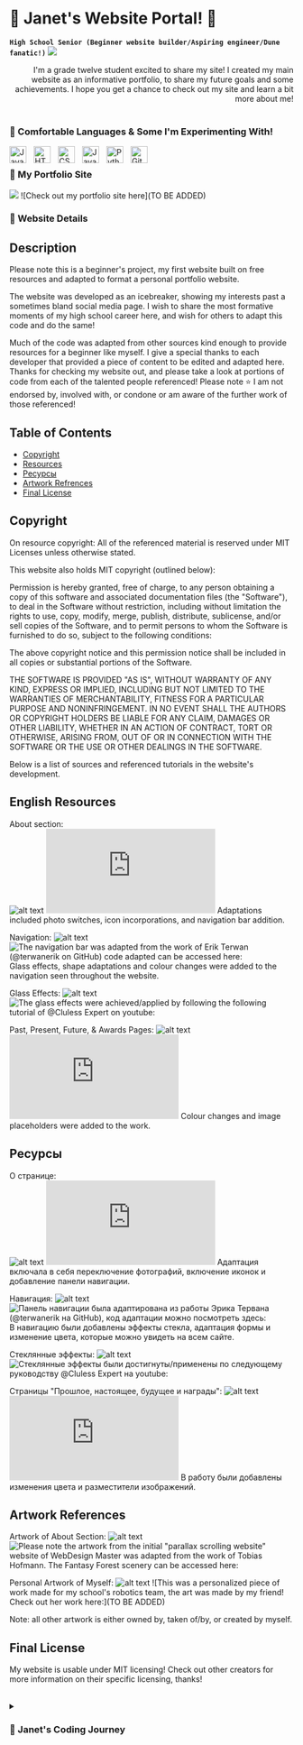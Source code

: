 # 🌸 Janet's Website Portal! 🐩


**`High School Senior (Beginner website builder/Aspiring engineer/Dune fanatic!)`**
![](https://github.com/janetVABC/floral.gif)

<div style="text-align: right"> I'm a grade twelve student excited to share my site! I created my main website as an informative portfolio, to share my future goals and some achievements. I hope you get a chance to check out my site and learn a bit more about me! </div>


<br />

###  🌼 Comfortable Languages & Some I'm Experimenting With! 


<img align="left" alt="Java" width="30px" style="padding-right:10px;" src="https://cdn.jsdelivr.net/gh/devicons/devicon/icons/java/java-original.svg"/>
<img align="left" alt="HTML" width="30px" style="padding-right:10px;" src="https://cdn.jsdelivr.net/gh/devicons/devicon/icons/html5/html5-plain.svg" />
<img align="left" alt="CSS" width="30px" style="padding-right:10px;" src="https://cdn.jsdelivr.net/gh/devicons/devicon/icons/css3/css3-plain.svg" />
<img align="left" alt="JavaScript" width="30px" style="padding-right:10px;" src="https://cdn.jsdelivr.net/gh/devicons/devicon/icons/javascript/javascript-plain.svg" />
<img align="left" alt="Python" width="30px" style="padding-right:10px;" src="https://cdn.jsdelivr.net/gh/devicons/devicon/icons/python/python-plain.svg" />
<img align="left" alt="GitHub" width="30px" style="padding-right:10px;" src="https://cdn.jsdelivr.net/gh/devicons/devicon/icons/github/github-original.svg" />


<br />


### 🌼 My Portfolio Site
![](https://github.com/janetVABC/aboutC.png)
![Check out my portfolio site here](TO BE ADDED)



### 🌼 Website Details

## Description

Please note this is a beginner's project, my first website built on free resources and adapted to format a personal portfolio website. 

The website was developed as an icebreaker, showing my interests past a sometimes bland social media page. I wish to share the most formative moments of my high school career here, and wish for others to adapt this code and do the same! 

Much of the code was adapted from other sources kind enough to provide resources for a beginner like myself. I give a special thanks to each developer that provided a piece of content to be edited and adapted here. Thanks for checking my website out, and please take a look at portions of code from each of the talented people referenced! Please note ⭐️ I am not endorsed by, involved with, or condone or am aware of the further work of those referenced!

## Table of Contents 

- [Copyright](#copyright)
- [Resources](#resources) <!-- - [Resources Russian](#resourcesRU) -->
- [Ресурсы](#resourcesRU)
- [Artwork Refrences](#art)
- [Final License](#license)

## Copyright

On resource copyright: All of the referenced material is reserved under MIT Licenses unless otherwise stated. 

This website also holds MIT copyright (outlined below): 

Permission is hereby granted, free of charge, to any person obtaining a copy
of this software and associated documentation files (the "Software"), to deal
in the Software without restriction, including without limitation the rights
to use, copy, modify, merge, publish, distribute, sublicense, and/or sell
copies of the Software, and to permit persons to whom the Software is
furnished to do so, subject to the following conditions:

The above copyright notice and this permission notice shall be included in all
copies or substantial portions of the Software.

THE SOFTWARE IS PROVIDED "AS IS", WITHOUT WARRANTY OF ANY KIND, EXPRESS OR
IMPLIED, INCLUDING BUT NOT LIMITED TO THE WARRANTIES OF MERCHANTABILITY,
FITNESS FOR A PARTICULAR PURPOSE AND NONINFRINGEMENT. IN NO EVENT SHALL THE
AUTHORS OR COPYRIGHT HOLDERS BE LIABLE FOR ANY CLAIM, DAMAGES OR OTHER
LIABILITY, WHETHER IN AN ACTION OF CONTRACT, TORT OR OTHERWISE, ARISING FROM,
OUT OF OR IN CONNECTION WITH THE SOFTWARE OR THE USE OR OTHER DEALINGS IN THE
SOFTWARE.


Below is a list of sources and referenced tutorials in the website's development. 

## English Resources 

About section:   
![alt text](readMeAssets/about.png)
![The home page of a fairy wonderland was adapted from the code of WebDesign Master Code, it can be accessed here:](https://webdesign-master.ru/blog/html-css/parallax-scrolling-website.html) Adaptations included photo switches, icon incorporations, and navigation bar addition. 

Navigation: 
![alt text](readMeAssets/nav.png)
![The navigation bar was adapted from the work of Erik Terwan (@terwanerik on GitHub) code adapted can be accessed here:](https://codepen.io/erikterwan/pen/EVzeRP) Glass effects, shape adaptations and colour changes were added to the navigation seen throughout the website.

Glass Effects:
![alt text](readMeAssets/nav.png)
![The glass effects were achieved/applied by following the following tutorial of @Cluless Expert on youtube:](https://www.youtube.com/watch?v=3HRvb2tLqF4)

Past, Present, Future, & Awards Pages:
![alt text](readMeAssets/past.png)
![The remaining pages were adapted from the work of WebDesign Master Code, the adapted code can be accessed here:](https://webdesign-master.ru/blog/html-css/creative-scroll-website.html) Colour changes and image placeholders were added to the work.

## Ресурсы 

О странице:   
![alt text](readMeAssets/about.png)
![Главная страница сказочной страны чудес была адаптирована из кода WebDesign Master Code, с ним можно ознакомиться здесь:](https://webdesign-master.ru/blog/html-css/parallax-scrolling-website.html) Адаптация включала в себя переключение фотографий, включение иконок и добавление панели навигации. 

Навигация: 
![alt text](readMeAssets/nav.png)
![Панель навигации была адаптирована из работы Эрика Тервана (@terwanerik на GitHub), код адаптации можно посмотреть здесь:](https://codepen.io/erikterwan/pen/EVzeRP) В навигацию были добавлены эффекты стекла, адаптация формы и изменение цвета, которые можно увидеть на всем сайте.

Стеклянные эффекты:
![alt text](readMeAssets/nav.png)
![Стеклянные эффекты были достигнуты/применены по следующему руководству @Cluless Expert на youtube:](https://www.youtube.com/watch?v=3HRvb2tLqF4)

Страницы "Прошлое, настоящее, будущее и награды":
![alt text](readMeAssets/past.png)
![Остальные страницы были адаптированы из работы WebDesign Master Code, с адаптированным кодом можно ознакомиться здесь:](https://webdesign-master.ru/blog/html-css/creative-scroll-website.html) В работу были добавлены изменения цвета и разместители изображений.

## Artwork References

Artwork of About Section:
![alt text](readMeAssets/forestArt.png)
![Please note the artwork from the initial "parallax scrolling website" website of WebDesign Master was adapted from the work of Tobias Hofmann. The Fantasy Forest scenery can be accessed here:](https://www.artstation.com/artwork/YalmBw)

Personal Artwork of Myself:
![alt text](readMeAssets/myArt.png)
![This was a personalized piece of work made for my school's robotics team, the art was made by my friend! Check out her work here:](TO BE ADDED)

  
Note: all other artwork is either owned by, taken of/by, or created by myself. 


## Final License

My website is usable under MIT licensing! Check out other creators for more information on their specific licensing, thanks!

<br />

<details>
 <summary><h3> 🎀 Janet's Coding Journey</h3></summary>
   I started my formal coding journey in grade 10, working through javascript and Java-esque programming languages, later on during my grade 11 coding experiences I learned so much more about syntax and usage of Java, a fantastic learning experience and one that allowed me to explore creativity and simplicity in code. After courses and personal work with Python this year, I was feeling inspired to make a website of my own and some web apps with an AI twist (to be released soon!). Working through my school's robotics program has also allowed me to experience some group work in code! I wish to continue some website updating and would love to one day share my own resources similar to the ones provided to me in the creation of the site! I wish you all take the time to check out my adapted work and be sure to take a look at some more website details above! Thanks :)
